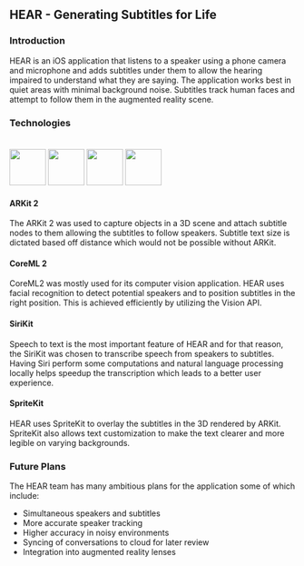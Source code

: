 ## HEAR - Generating Subtitles for Life

### Introduction
HEAR is an iOS application that listens to a speaker using a phone camera and microphone and adds subtitles under them to allow the hearing impaired to understand what they are saying. The application works best in quiet areas with minimal background noise. Subtitles track human faces and attempt to follow them in the augmented reality scene.

### Technologies<br><br>

<img height="64px" src="https://developer.apple.com/assets/elements/icons/arkit/arkit-64x64_2x.png"/>
<img height="64px" src="https://developer.apple.com/assets/elements/icons/core-ml/core-ml-128x128_2x.png"/>
<img height="64px" src="https://developer.apple.com/assets/elements/icons/sirikit/sirikit-96x96_2x.png">
<img height="64px" src="https://developer.apple.com/assets/elements/icons/spritekit/spritekit-128x128_2x.png">

#### ARKit 2
The ARKit 2 was used to capture objects in a 3D scene and attach subtitle nodes to them allowing the subtitles to follow speakers. Subtitle text size is dictated based off distance which would not be possible without ARKit.

#### CoreML 2
CoreML2 was mostly used for its computer vision application. HEAR uses facial recognition to detect potential speakers and to position subtitles in the right position. This is achieved efficiently by utilizing the Vision API.

#### SiriKit
Speech to text is the most important feature of HEAR and for that reason, the SiriKit was chosen to transcribe speech from speakers to subtitles. Having Siri perform some computations and natural language processing locally helps speedup the transcription which leads to a better user experience.

#### SpriteKit
HEAR uses SpriteKit to overlay the subtitles in the 3D rendered by ARKit. SpriteKit also allows text customization to make the text clearer and more legible on varying backgrounds.

### Future Plans
The HEAR team has many ambitious plans for the application some of which include:
* Simultaneous speakers and subtitles
* More accurate speaker tracking
* Higher accuracy in noisy environments
* Syncing of conversations to cloud for later review
* Integration into augmented reality lenses

<br><br>


